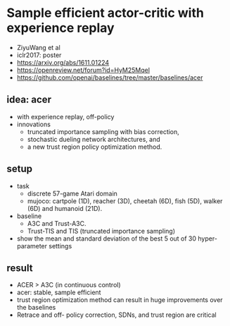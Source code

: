 # Sample efficient actor-critic with experience replay
* ZiyuWang et al
* iclr2017: poster
* https://arxiv.org/abs/1611.01224
* https://openreview.net/forum?id=HyM25Mqel
* https://github.com/openai/baselines/tree/master/baselines/acer

## idea: acer
* with experience replay, off-policy
* innovations
  * truncated importance sampling with bias correction, 
  * stochastic dueling network architectures, and 
  * a new trust region policy optimization method.

## setup
* task
  * discrete 57-game Atari domain
  * mujoco: cartpole (1D), reacher (3D), cheetah (6D), fish (5D), walker (6D) and humanoid (21D).
* baseline
  * A3C and Trust-A3C.
  * Trust-TIS and TIS (truncated importance sampling)
* show the mean and standard deviation of the best 5 out of 30 hyper-parameter settings 

## result
* ACER > A3C (in continuous control)
* acer: stable, sample efficient
* trust region optimization method can result in huge improvements over the baselines
* Retrace and off- policy correction, SDNs, and trust region are critical
